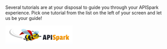 Several tutorials are at your disposal to guide you through your APISpark experience.
Pick one tutorial from the list on the left of your screen and let us be your guide!

![APISpark logo](images/apispark-logo-v1.png "APISpark logo")
